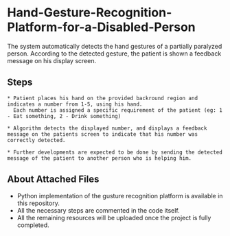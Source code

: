 # Hand-Gesture-Recognition-Platform-for-a-Disabled-Person
The system automatically detects the hand gestures of a partially paralyzed person. According to the detected gesture, the patient is shown a feedback message on his display screen.

## Steps

	* Patient places his hand on the provided backround region and indicates a number from 1-5, using his hand.
	  Each number is assigned a specific requirement of the patient (eg: 1 - Eat something, 2 - Drink something)
	
	* Algorithm detects the displayed number, and displays a feedback message on the patients screen to indicate that his number was correctly detected.
	
	* Further developments are expected to be done by sending the detected message of the patient to another person who is helping him.
	
## About Attached Files

* Python implementation of the gusture recognition platform is available in this repository.
* All the necessary steps are commented in the code itself.
* All the remaining resources will be uploaded once the project is fully completed. 

